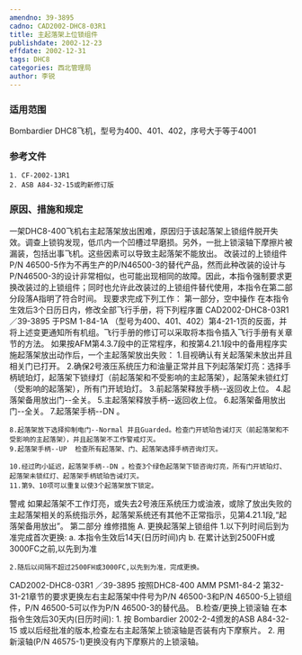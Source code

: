 ```yaml
---
amendno: 39-3895
cadno: CAD2002-DHC8-03R1
title: 主起落架上位锁组件
publishdate: 2002-12-23
effdate: 2002-12-31
tags: DHC8
categories: 西北管理局
author: 李锐
---
```


### 适用范围 
Bombardier DHC8飞机，型号为400、401、402，序号大于等于4001

<!--more-->
### 参考文件
    1. CF-2002-13R1 
    2. ASB A84-32-15或昀新修订版

### 原因、措施和规定 
一架DHC8-400飞机右主起落架放出困难，原因归于该起落架上锁组件脱开失效。调查上锁钩发现，低爪内一个凹槽过早磨损。另外，一批上锁滚轴下摩擦片被漏装，包括出事飞机。这些因素可以导致主起落架不能放出。 
    改装过的上锁组件P/N 46500-5作为不再生产的P/N46500-3的替代产品，然而此种改装的设计与P/N46500-3的设计非常相似，也可能出现相同的故障。因此，本指令强制要求更换改装过的上锁组件；同时也允许此改装过的上锁组件替代使用，本指令在第二部分段落A指明了符合时间。 
    现要求完成下列工作： 
    第一部分，空中操作 
    在本指令生效后3个日历日内，修改全部飞行手册，将下列程序置
 CAD2002-DHC8-03R1 ／39-3895 
于PSM 1-84-1A （型号为400、401、402）第4-21-1页的反面，并将上述变更通知所有机组。飞行手册的修订可以采取将本指令插入飞行手册有关章节的方法。 
    如果按AFM第4.3.7段中的正常程序，和按第4.21.1段中的备用程序实施起落架放出动作后，一个主起落架放出失败： 
    1.目视确认有关起落架未放出并且相关门已打开。 
    2.确保2号液压系统压力和油量正常并且下列起落架灯亮：选择手柄琥珀灯，起落架下锁绿灯（前起落架和不受影响的主起落架），起落架未锁红灯（受影响的起落架），所有门开琥珀灯。 
    3.前起落架释放手柄--返回收上位。 
    4.起落架备用放出门--全关。 
    5.主起落架释放手柄--返回收上位。 
    6.起落架备用放出门--全关。 
    7.起落架手柄--DN 。 

    8.起落架放下选择抑制电门--Normal 并且Guarded。检查门开琥珀告诫灯灭（前起落架和不受影响的主起落架），并且起落架不工作警戒灯灭。 
    9.起落架手柄--UP  检查所有起落架、门、起落架选择手柄咨询灯灭。 

    10.经过昀小延迟，起落架手柄--DN 。检查3个绿色起落架下锁咨询灯亮，所有门开琥珀灯、起落架未锁红灯、起落架手柄琥珀告诫灯灭。 
    11.第9、10项可以重复以使3个起落架放下锁定。 
警戒 
    如果起落架不工作灯亮，或失去2号液压系统压力或油液，或除了放出失败的主起落架相关的系统指示外，起落架系统还有其他不正常指示，见第4.21.1段,“起落架备用放出”。 
    第二部分  维修措施 
A. 更换起落架上锁组件 
    1.以下列时间后到为准完成首次更换: 
a. 本指令生效后14天(日历时间)内 
b. 在累计达到2500FH或3000FC之前,以先到为准 

    2.随后以间隔不超过2500FH或3000FC,以先到为准，完成更换。 

 CAD2002-DHC8-03R1 ／39-3895 
      按照DHC8-400 AMM PSM1-84-2 第32-31-21章节的要求更换左右主起落架中件号为P/N 46500-3和P/N 46500-5上锁组件，P/N 46500-5可以作为P/N 46500-3的替代品。 
    B.检查/更换上锁滚轴     在本指令生效后30天内(日历时间): 
    1. 按 Bombardier 2002-2-4颁发的ASB A84-32-15 或以后经批准的版本,检查左右主起落架上锁滚轴是否装有内下摩察片。 
2. 用新滚轴(P/N 46575-1)更换没有内下摩察片的上锁滚轴。
